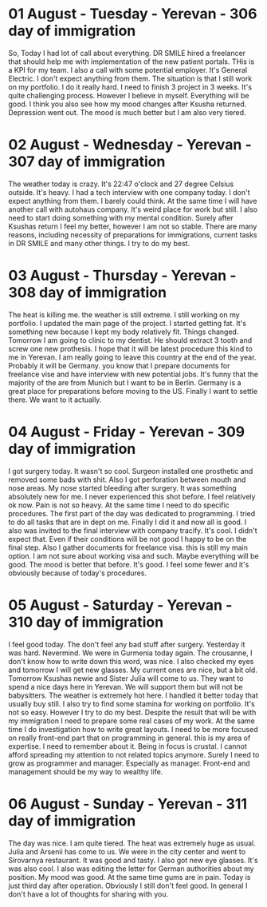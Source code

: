 # 01 August - Tuesday - Yerevan - 306 day of immigration

So, Today I had lot of call about everything. DR SMILE hired a freelancer that should help me with implementation of the new patient portals. THis is a KPI for my team. I also a call with some potential employer. It's General Electric. I don't expect anything from them. The situation is that I still work on my portfolio. I do it really hard. I need to finish 3 project in 3 weeks. It's quite challenging process. However I believe in myself. Everything will be good. I think you also see how my mood changes after Ksusha returned. Depression went out. The mood is much better but I am also very tiered.

# 02 August - Wednesday - Yerevan - 307 day of immigration

The weather today is crazy. It's 22:47 o'clock and 27 degree Celsius outside. It's heavy. I had a tech interview with one company today. I don't expect anything from them. I barely could think. At the same time I will have another call with autohaus company. It's weird place for work but still. I also need to start doing something with my mental condition. Surely after Ksushas return I feel my better, however I am not so stable. There are many reasons, including necessity of preparations for immigrations, current tasks in DR SMILE and many other things. I try to do my best.

# 03 August - Thursday - Yerevan - 308 day of immigration

The heat is killing me. the weather is still extreme. I still working on my portfolio. I updated the main page of the project. I started getting fat. It's something new because I kept my body relatively fit. Things changed. Tomorrow I am going to clinic to my dentist. He should extract 3 tooth and screw one new prothesis. I hope that it will be latest procedure this kind to me in Yerevan. I am really going to leave this country at the end of the year. Probably it will be Germany. you know that I prepare documents for freelance vise and have interview with new potential jobs. It's funny that the majority of the are from Munich but I want to be in Berlin. Germany is a great place for preparations before moving to the US. Finally I want to settle there. We want to it actually.

# 04 August - Friday - Yerevan - 309 day of immigration

I got surgery today. It wasn't so cool. Surgeon installed one prosthetic and removed some bads with shit. Also I got perforation between mouth and nose areas. My nose started bleeding after surgery. It was something absolutely new for me. I never experienced this shot before. I feel relatively ok now. Pain is not so heavy. At the same time I need to do specific procedures. The first part of the day was dedicated to programming. I tried to do all tasks that are in dept on me. Finally I did it and now all is good. I also was invited to the final interview with company tracify. It's cool. I didn't expect that. Even if their conditions will be not good I happy to be on the final step. Also I gather documents for freelance visa. this is still my main option. I am not sure about working visa and such. Maybe everything will be good. The mood is better that before. It's good. I feel some fewer and it's obviously because of today's procedures.

# 05 August - Saturday - Yerevan - 310 day of immigration

I feel good today. The don't feel any bad stuff after surgery. Yesterday it was hard. Nevermind. We were in Gurmenia today again. The crousanne, I don't know how to write down this word, was nice. I also checked my eyes and tomorrow I will get new glasses. My current ones are nice, but a bit old. Tomorrow Ksushas newie and Sister Julia will come to us. They want to spend a nice days here in Yerevan. We will support them but will not be babysitters. The weather is extremely hot here. I handled it better today that usually buy still. I also try to find some stamina for working on portfolio. It's not so easy. However I try to do my best. Despite the result that will be with my immigration I need to prepare some real cases of my work. At the same time I do investigation how to write great layouts. I need to be more focused on really front-end part that on programming in general. this is my area of expertise. I need to remember about it. Being in focus is crustal. I cannot afford spreading my attention to not related topics anymore. Surely I need to grow as programmer and manager. Especially as manager. Front-end and management should be my way to wealthy life.

# 06 August - Sunday - Yerevan - 311 day of immigration

The day was nice. I am quite tiered. The heat was extremely huge as usual. Julia and Arsenii has come to us. We were in the city center and went to Sirovarnya restaurant. It was good and tasty. I also got new eye glasses. It's was also cool. I also was editing the letter for German authorities about my position. My mood was good. At the same time gums are in pain. Today is just third day after operation. Obviously I still don't feel good. In general I don't have a lot of thoughts for sharing with you.